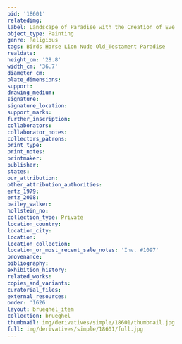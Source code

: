 ```yaml
---
pid: '18601'
relatedimg: 
label: Landscape of Paradise with the Creation of Eve
object_type: Painting
genre: Religious
tags: Birds Horse Lion Nude Old_Testament Paradise
realdate: 
height_cm: '28.8'
width_cm: '36.7'
diameter_cm: 
plate_dimensions: 
support: 
drawing_medium: 
signature: 
signature_location: 
support_marks: 
further_inscription: 
collaborators: 
collaborator_notes: 
collectors_patrons: 
print_type: 
print_notes: 
printmaker: 
publisher: 
states: 
our_attribution: 
other_attribution_authorities: 
ertz_1979: 
ertz_2008: 
bailey_walker: 
hollstein_no: 
collection_type: Private
location_country: 
location_city: 
location: 
location_collection: 
location_or_most_recent_sale_notes: 'Inv. #1097'
provenance: 
bibliography: 
exhibition_history: 
related_works: 
copies_and_variants: 
curatorial_files: 
external_resources: 
order: '1626'
layout: brueghel_item
collection: brueghel
thumbnail: img/derivatives/simple/18601/thumbnail.jpg
full: img/derivatives/simple/18601/full.jpg
---
```

